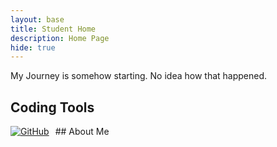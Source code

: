 ```yaml
---
layout: base
title: Student Home 
description: Home Page
hide: true
---
```


My Journey is somehow starting. No idea how that happened.

## Coding Tools
<div style="display: flex; flex-wrap: wrap; gap: 10px;">
    <a href="https://github.com/jm1021/john_2025">
        <img src="https://img.shields.io/badge/GitHub-181717?style=for-the-badge&logo=github&logoColor=white" alt="GitHub">
    </a>
## About Me
